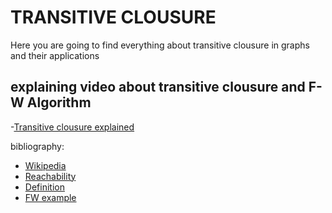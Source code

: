 # TRANSITIVE CLOUSURE

Here you are going to find everything about transitive clousure in graphs and their applications

## explaining video about transitive clousure and F-W Algorithm
-[Transitive clousure explained](https://www.youtube.com/watch?v=-Q-3njjKjOI)

bibliography:
- [Wikipedia](https://en.wikipedia.org/wiki/Transitive_closure)
- [Reachability](https://en.wikipedia.org/wiki/Reachability)
- [Definition](https://math.libretexts.org/Bookshelves/Combinatorics_and_Discrete_Mathematics/Applied_Discrete_Structures_(Doerr_and_Levasseur)/06%3A_Relations/6.05%3A_Closure_Operations_on_Relations)
- [FW example](https://www.youtube.com/watch?v=_-p8zhizock&t=300s)
